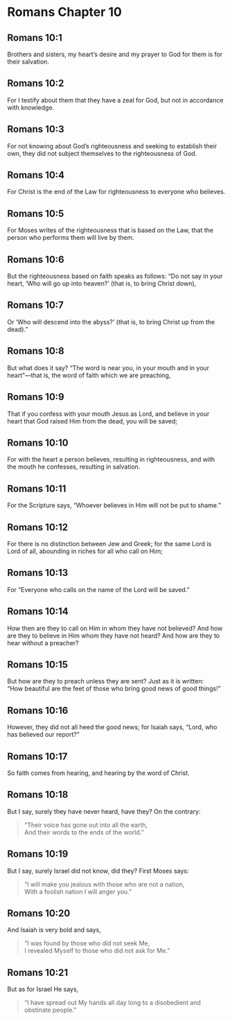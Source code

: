 # Romans Chapter 10

## Romans 10:1

Brothers and sisters, my heart’s desire and my prayer to God for them is for their salvation.

## Romans 10:2

For I testify about them that they have a zeal for God, but not in accordance with knowledge.

## Romans 10:3

For not knowing about God’s righteousness and seeking to establish their own, they did not subject themselves to the righteousness of God.

## Romans 10:4

For Christ is the end of the Law for righteousness to everyone who believes.

## Romans 10:5

For Moses writes of the righteousness that is based on the Law, that the person who performs them will live by them.

## Romans 10:6

But the righteousness based on faith speaks as follows: “Do not say in your heart, ‘Who will go up into heaven?’ (that is, to bring Christ down),

## Romans 10:7

Or ‘Who will descend into the abyss?’ (that is, to bring Christ up from the dead).”

## Romans 10:8

But what does it say? “The word is near you, in your mouth and in your heart”—that is, the word of faith which we are preaching,

## Romans 10:9

That if you confess with your mouth Jesus as Lord, and believe in your heart that God raised Him from the dead, you will be saved;

## Romans 10:10

For with the heart a person believes, resulting in righteousness, and with the mouth he confesses, resulting in salvation.

## Romans 10:11

For the Scripture says, “Whoever believes in Him will not be put to shame.”

## Romans 10:12

For there is no distinction between Jew and Greek; for the same Lord is Lord of all, abounding in riches for all who call on Him;

## Romans 10:13

For “Everyone who calls on the name of the Lord will be saved.”

## Romans 10:14

How then are they to call on Him in whom they have not believed? And how are they to believe in Him whom they have not heard? And how are they to hear without a preacher?

## Romans 10:15

But how are they to preach unless they are sent? Just as it is written:  
“How beautiful are the feet of those who bring good news of good things!”

## Romans 10:16

However, they did not all heed the good news; for Isaiah says, “Lord, who has believed our report?”

## Romans 10:17

So faith comes from hearing, and hearing by the word of Christ.

## Romans 10:18

But I say, surely they have never heard, have they? On the contrary:

> “Their voice has gone out into all the earth,  
> And their words to the ends of the world.”

## Romans 10:19

But I say, surely Israel did not know, did they? First Moses says:

> “I will make you jealous with those who are not a nation,  
> With a foolish nation I will anger you.”

## Romans 10:20

And Isaiah is very bold and says,

> “I was found by those who did not seek Me,  
> I revealed Myself to those who did not ask for Me.”

## Romans 10:21

But as for Israel He says,

> “I have spread out My hands all day long
> to a disobedient and obstinate people.”
